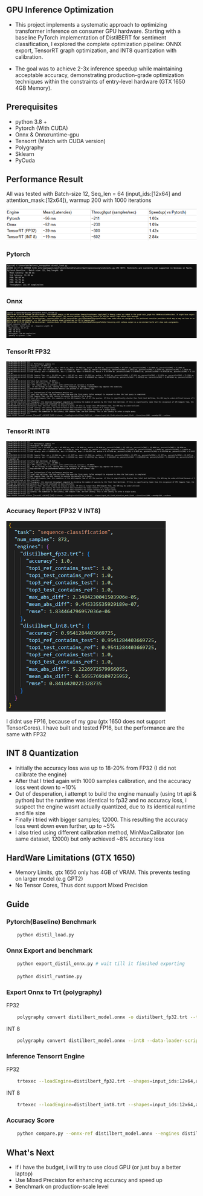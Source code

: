 ## GPU Inference Optimization

* This project implements a systematic approach to optimizing transformer inference on consumer GPU hardware. Starting with a baseline PyTorch implementation of DistilBERT for sentiment classification, I explored the complete optimization pipeline: ONNX export, TensorRT graph optimization, and INT8 quantization with calibration.

* The goal was to achieve 2-3x inference speedup while maintaining acceptable accuracy, demonstrating production-grade optimization techniques within the constraints of entry-level hardware (GTX 1650 4GB Memory).

## Prerequisites

* python 3.8 +
* Pytorch (With CUDA)
* Onnx & Onnxruntime-gpu
* Tensorrt (Match with CUDA version)
* Polygraphy
* Sklearn
* PyCuda

## Performance Result

All was tested with Batch-size 12, Seq_len = 64 (input_ids:[12x64] and attention_mask:[12x64]),  warmup 200 with 1000 iterations

![alt text](https://github.com/waldo1234567/inference_optimization/blob/main/screenshots/table.png)

### Pytorch
![alt text](https://github.com/waldo1234567/inference_optimization/blob/main/screenshots/pytorch.png)

### Onnx
![alt text](https://github.com/waldo1234567/inference_optimization/blob/main/screenshots/onnx.png)

### TensorRt FP32
![alt text](https://github.com/waldo1234567/inference_optimization/blob/main/screenshots/trt_fp32.png)

### TensorRt INT8
![alt text](https://github.com/waldo1234567/inference_optimization/blob/main/screenshots/trt_int8.png)

### Accuracy Report (FP32 V INT8)
![alt text](https://github.com/waldo1234567/inference_optimization/blob/main/screenshots/accuracy.png)

I didnt use FP16, because of my gpu (gtx 1650 does not support TensorCores). I have built and tested FP16, but the performance are the same with FP32

## INT 8 Quantization

* Initially the accuracy loss was up to 18-20% from FP32 (I did not calibrate the engine)
* After that I tried again with 1000 samples calibration, and the accuracy loss went down to ~10%
* Out of desperation, i attempt to build the engine manually (using trt api & python) but the runtime was identical to fp32 and no accuracy loss, i suspect the engine wasnt actually quantized, due to its identical runtime and file size
* Finally i tried with bigger samples; 12000. This resulting the accuracy loss went down even further, up to ~5%
* I also tried using different calibration method, MinMaxCalibrator (on same dataset, 12000) but only achieved ~8% accuracy loss
  

## HardWare Limitations (GTX 1650)

* Memory Limits, gtx 1650 only has 4GB of VRAM. This prevents testing on larger model (e.g GPT2)
* No Tensor Cores, Thus dont support Mixed Precision

## Guide

### Pytorch(Baseline) Benchmark

```bash
    python distil_load.py

```

### Onnx Export and benchmark

```bash
    python export_distil_onnx.py # wait till it finsihed exporting

    python disitl_runtime.py
```

### Export Onnx to Trt (polygraphy)

FP32

```bash
    polygraphy convert distilbert_model.onnx -o distilbert_fp32.trt --trt-min-shapes input_ids:[1,64] attention_mask:[1,64] --trt-opt-shapes input_ids:[12,64] attention_mask:[12,64] --trt-max-shapes input_ids:[20,64] attention_mask:[20,64] --convert-to trt --verbose

```

INT 8

```bash
    polygraphy convert distilbert_model.onnx --int8 --data-loader-script load_data.py --calibration-cache disitlbert_calib.cache -o distilbert_int8.trt --trt-min-shapes input_ids:[1,64] attention_mask:[1,64] --trt-opt-shapes input_ids:[12,64] attention_mask:[12,64] --trt-max-shapes input_ids:[20,64] attention_mask:[20,64] --convert-to trt --verbose

```

### Inference Tensorrt Engine

FP32

```bash
    trtexec --loadEngine=distilbert_fp32.trt --shapes=input_ids:12x64,attention_mask:12x64 --iterations=1000 --warmUp=200 --useCudaGraph --useSpinWait --verbose

```

INT 8

```bash
    trtexec --loadEngine=distilbert_int8.trt --shapes=input_ids:12x64,attention_mask:12x64 --iterations=1000 --warmUp=200 --useCudaGraph --useSpinWait --verbose    

```

### Accuracy Score

```bash
    python compare.py --onnx-ref distilbert_model.onnx --engines distilbert_fp32.trt distilbert_int8.trt  --dataset glue/sst2 --max-samples 1000 --batch-size 12 --max-length 64

```

## What's Next

* if i have the budget, i will try to use cloud GPU (or just buy a better laptop)
* Use Mixed Precision for enhancing accuracy and speed up
* Benchmark on production-scale level



